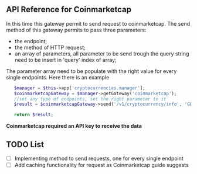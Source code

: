 API Reference for Coinmarketcap
------------
In this time this gateway permit to send request to coinmarketcap.
The send method of this gateway permits to pass three parameters: 
- the endpoint;
- the method of HTTP request;
- an array of parameters, all parameter to be send trough the query string need to be insert in 'query' index of array;

The parameter array need to be populate with the right value for every single endpoints.
Here there is an example

```php
   $manager = $this->app['cryptocurrencies.manager'];
   $coinmarketcapGateway = $manager->getGateway('coinmarketcap');
   //set any type of endpoints, set the right parameter to it
   $result = $coinmarketcapGateway->send('/v1/cryptocurrency/info', 'GET', ['query' => ['id' => '1,2']]);

   return $result;
```
**Coinmarketcap required an API key to receive the data**
 
TODO List 
---------

- [ ] Implementing method to send requests, one for every single endpoint
- [ ] Add caching functionality for request as Coinmarketcap guide suggests
